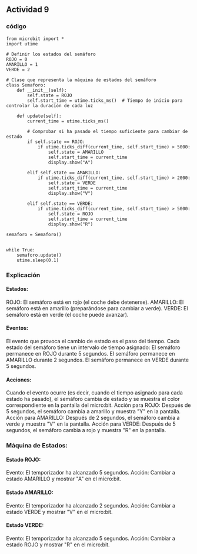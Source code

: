 ## Actividad 9 
### código
``` ph
from microbit import *
import utime

# Definir los estados del semáforo
ROJO = 0
AMARILLO = 1
VERDE = 2

# Clase que representa la máquina de estados del semáforo
class Semaforo:
    def __init__(self):
        self.state = ROJO 
        self.start_time = utime.ticks_ms()  # Tiempo de inicio para controlar la duración de cada luz
    
    def update(self):
        current_time = utime.ticks_ms()
        
        # Comprobar si ha pasado el tiempo suficiente para cambiar de estado
        if self.state == ROJO:
            if utime.ticks_diff(current_time, self.start_time) > 5000:  
                self.state = AMARILLO  
                self.start_time = current_time  
                display.show("A") 
                
        elif self.state == AMARILLO:
            if utime.ticks_diff(current_time, self.start_time) > 2000:  
                self.state = VERDE  
                self.start_time = current_time  
                display.show("V") 
        
        elif self.state == VERDE:
            if utime.ticks_diff(current_time, self.start_time) > 5000:  
                self.state = ROJO  
                self.start_time = current_time 
                display.show("R")  

semaforo = Semaforo()


while True:
    semaforo.update() 
    utime.sleep(0.1)  
```
### Explicación 
#### Estados:

ROJO: El semáforo está en rojo (el coche debe detenerse).
AMARILLO: El semáforo está en amarillo (preparándose para cambiar a verde).
VERDE: El semáforo está en verde (el coche puede avanzar).
#### Eventos:

El evento que provoca el cambio de estado es el paso del tiempo. Cada estado del semáforo tiene un intervalo de tiempo asignado:
El semáforo permanece en ROJO durante 5 segundos.
El semáforo permanece en AMARILLO durante 2 segundos.
El semáforo permanece en VERDE durante 5 segundos.
#### Acciones:

Cuando el evento ocurre (es decir, cuando el tiempo asignado para cada estado ha pasado), el semáforo cambia de estado y se muestra el color correspondiente en la pantalla del micro:bit.
Acción para ROJO: Después de 5 segundos, el semáforo cambia a amarillo y muestra "Y" en la pantalla.
Acción para AMARILLO: Después de 2 segundos, el semáforo cambia a verde y muestra "V" en la pantalla.
Acción para VERDE: Después de 5 segundos, el semáforo cambia a rojo y muestra "R" en la pantalla.
### Máquina de Estados:
#### Estado ROJO:

Evento: El temporizador ha alcanzado 5 segundos.
Acción: Cambiar a estado AMARILLO y mostrar "A" en el micro:bit.
#### Estado AMARILLO:

Evento: El temporizador ha alcanzado 2 segundos.
Acción: Cambiar a estado VERDE y mostrar "V" en el micro:bit.
#### Estado VERDE:

Evento: El temporizador ha alcanzado 5 segundos.
Acción: Cambiar a estado ROJO y mostrar "R" en el micro:bit.
